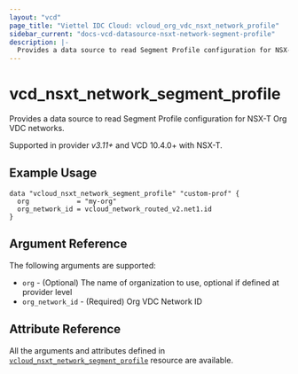 ```yaml
---
layout: "vcd"
page_title: "Viettel IDC Cloud: vcloud_org_vdc_nsxt_network_profile"
sidebar_current: "docs-vcd-datasource-nsxt-network-segment-profile"
description: |-
  Provides a data source to read Segment Profile configuration for NSX-T Org VDC networks.
---
```


# vcd\_nsxt\_network\_segment\_profile

Provides a data source to read Segment Profile configuration for NSX-T Org VDC networks.

Supported in provider *v3.11+* and VCD 10.4.0+ with NSX-T.

## Example Usage

```hcl
data "vcloud_nsxt_network_segment_profile" "custom-prof" {
  org            = "my-org"
  org_network_id = vcloud_network_routed_v2.net1.id
}
```

## Argument Reference

The following arguments are supported:

* `org` - (Optional) The name of organization to use, optional if defined at provider level 
* `org_network_id` - (Required) Org VDC Network ID

## Attribute Reference
 
All the arguments and attributes defined in
[`vcloud_nsxt_network_segment_profile`](/providers/vmware/vcd/latest/docs/resources/nsxt_network_segment_profile)
resource are available.
